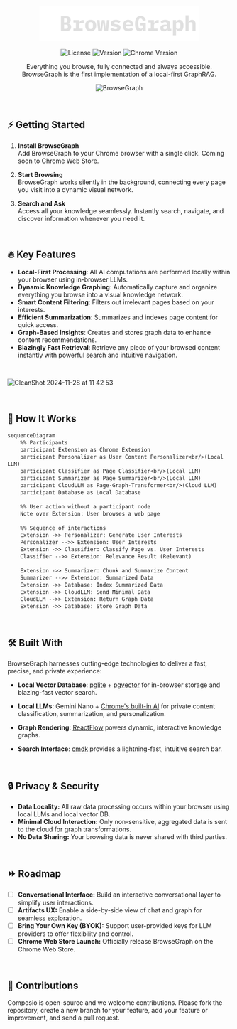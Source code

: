 <div align="center">
<div>
  <a href="https://browsegraph.com/">
    <img src="./src/assets/browsegraph-logo.svg" alt="BrowseGraph Logo" />
  </a>
</div>
  
<p align="center">
    <img alt="License" src="https://img.shields.io/badge/License-MIT-green?style=plastic&logo=github&logoColor=white&cacheSeconds=60">
    <img alt="Version" src="https://img.shields.io/badge/Version-0.1.0-blue?style=plastic&logo=github&logoColor=white&cacheSeconds=60">
    <img alt="Chrome Version" src="https://img.shields.io/badge/Chrome-133%2B-orange?style=plastic&logo=google-chrome&logoColor=white&cacheSeconds=60">
</p>
   Everything you browse, fully connected and always accessible. </br>
   BrowseGraph is the first implementation of a local-first GraphRAG.
</div>

<p align="center">
  <ahref="https://browsegraph.com/">
   <img alt="BrowseGraph" width=600 src="https://github.com/user-attachments/assets/c276737f-a017-4e6c-bfaf-c0a462295450"/>
  </a>
</p>

</br>

## ⚡ Getting Started

1. **Install BrowseGraph**  
   Add BrowseGraph to your Chrome browser with a single click. Coming soon to Chrome Web Store.

2. **Start Browsing**  
   BrowseGraph works silently in the background, connecting every page you visit into a dynamic visual network.

3. **Search and Ask**  
   Access all your knowledge seamlessly. Instantly search, navigate, and discover information whenever you need it.

</br>

## 🔥 Key Features

- **Local-First Processing**: All AI computations are performed locally within your browser using in-browser LLMs.
- **Dynamic Knowledge Graphing**: Automatically capture and organize everything you browse into a visual knowledge network.
- **Smart Content Filtering**: Filters out irrelevant pages based on your interests.
- **Efficient Summarization**: Summarizes and indexes page content for quick access.
- **Graph-Based Insights**: Creates and stores graph data to enhance content recommendations.
- **Blazingly Fast Retrieval**: Retrieve any piece of your browsed content instantly with powerful search and intuitive navigation.

</br>

![CleanShot 2024-11-28 at 11 42 53](https://github.com/user-attachments/assets/01280850-0efb-4afc-ab7c-4163e6cd96a7)

</br>

## 🧩 How It Works

```mermaid
sequenceDiagram
    %% Participants
    participant Extension as Chrome Extension
    participant Personalizer as User Content Personalizer<br/>(Local LLM)
    participant Classifier as Page Classifier<br/>(Local LLM)
    participant Summarizer as Page Summarizer<br/>(Local LLM)
    participant CloudLLM as Page-Graph-Transformer<br/>(Cloud LLM)
    participant Database as Local Database

    %% User action without a participant node
    Note over Extension: User browses a web page

    %% Sequence of interactions
    Extension ->> Personalizer: Generate User Interests
    Personalizer -->> Extension: User Interests
    Extension ->> Classifier: Classify Page vs. User Interests
    Classifier -->> Extension: Relevance Result (Relevant)

    Extension ->> Summarizer: Chunk and Summarize Content
    Summarizer -->> Extension: Summarized Data
    Extension ->> Database: Index Summarized Data
    Extension ->> CloudLLM: Send Minimal Data
    CloudLLM -->> Extension: Return Graph Data
    Extension ->> Database: Store Graph Data
```
</br>

## 🛠 Built With
BrowseGraph harnesses cutting-edge technologies to deliver a fast, precise, and private experience:

- **Local Vector Database**: [pglite](https://github.com/electric-sql/pglite/) + [pgvector](https://github.com/pgvector/pgvector) for in-browser storage and blazing-fast vector search.

- **Local LLMs**: Gemini Nano + [Chrome's built-in AI](https://developer.chrome.com/docs/ai/built-in) for private content classification, summarization, and personalization.

- **Graph Rendering**: [ReactFlow](https://github.com/xyflow/xyflow) powers dynamic, interactive knowledge graphs.

- **Search Interface**: [cmdk](https://github.com/pacocoursey/cmdk) provides a lightning-fast, intuitive search bar.

</br>

## 🔒 Privacy & Security

- **Data Locality:** All raw data processing occurs within your browser using local LLMs and local vector DB.
- **Minimal Cloud Interaction:** Only non-sensitive, aggregated data is sent to the cloud for graph transformations.
- **No Data Sharing:** Your browsing data is never shared with third parties.

</br>

## ⏩ Roadmap

- [ ] **Conversational Interface:** Build an interactive conversational layer to simplify user interactions.
- [ ] **Artifacts UX:** Enable a side-by-side view of chat and graph for seamless exploration.
- [ ] **Bring Your Own Key (BYOK):** Support user-provided keys for LLM providers to offer flexibility and control.
- [ ] **Chrome Web Store Launch:** Officially release BrowseGraph on the Chrome Web Store.

</br>

## 🤗 Contributions
Composio is open-source and we welcome contributions. Please fork the repository, create a new branch for your feature, add your feature or improvement, and send a pull request.
